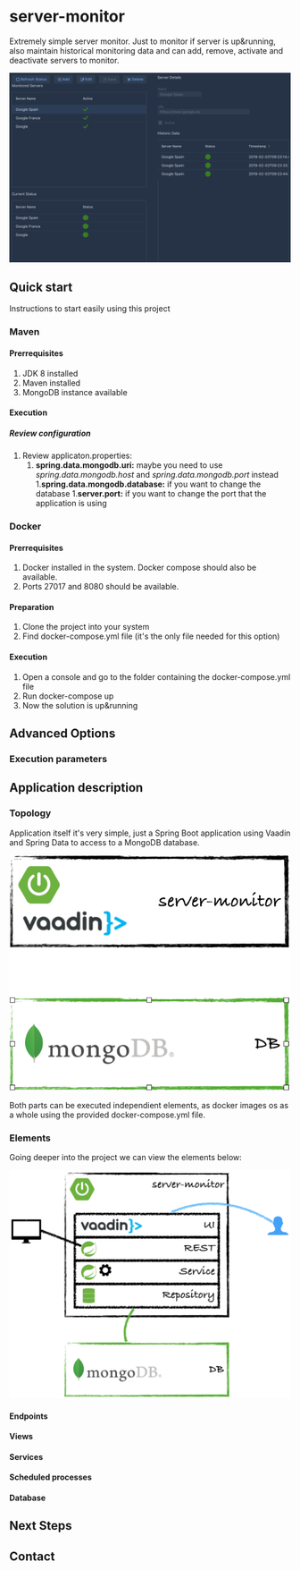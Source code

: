 # server-monitor
Extremely simple server monitor. Just to monitor if server is up&running, also maintain historical monitoring data and can add, remove, activate and deactivate servers to monitor.

![Main](img/server-monitor-main.png "server-monitor main")

## Quick start
Instructions to start easily using this project

### Maven
#### Prerrequisites
1. JDK 8 installed
1. Maven installed
1. MongoDB instance available

#### Execution
##### Review configuration
1. Review applicaton.properties:
    1. **spring.data.mongodb.uri:** maybe you need to use *spring.data.mongodb.host* and *spring.data.mongodb.port* instead
    1.**spring.data.mongodb.database:** if you want to change the database
    1.**server.port:** if you want to change the port that the application is using

### Docker
#### Prerrequisites
1. Docker installed in the system. Docker compose should also be available.
1. Ports 27017 and 8080 should be available.

#### Preparation
1. Clone the project into your system
1. Find docker-compose.yml file (it's the only file needed for this option)

#### Execution
1. Open a console and go to the folder containing the docker-compose.yml file
1. Run docker-compose up
1. Now the solution is up&running

## Advanced Options
### Execution parameters

## Application description
### Topology
Application itself it's very simple, just a Spring Boot application using Vaadin and Spring Data to access to a MongoDB database.

![Application Topology](img/server-monitor-topology.png "server-monitor topology")

Both parts can be executed independient elements, as docker images os as a whole using the provided docker-compose.yml file.

### Elements
Going deeper into the project we can view the elements below:

![Elements](img/server-monitor-elements.png "server-monitor elements")
#### Endpoints
#### Views
#### Services
#### Scheduled processes
#### Database

## Next Steps

## Contact
